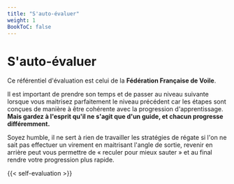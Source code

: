 ```yaml
---
title: "S'auto-évaluer"
weight: 1
BookToC: false
---
```


# S'auto-évaluer

Ce référentiel d'évaluation est celui de la **Fédération Française de Voile**.

Il est important de prendre son temps et de passer au niveau suivante lorsque vous maitrisez parfaitement le niveau précédent car les étapes sont conçues de manière à être cohérente avec la progression d'apprentissage. **Mais gardez à l'esprit qu'il ne s'agit que d'un guide, et chacun progresse différemment.**

Soyez humble, il ne sert à rien de travailler les stratégies de régate si l'on ne sait pas effectuer un virement en maitrisant l'angle de sortie, revenir en arrière peut vous permettre de « reculer pour mieux sauter » et au final rendre votre progression plus rapide.

{{< self-evaluation >}}
